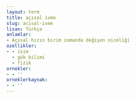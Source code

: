 ```yaml
---
layout: term
title: açısal ivme
slug: acisal-ivme
lisan: Türkçe
anlamlar:
- Açısal hızın birim zamanda değişen niceliği
ozellikler:
- - isim
  - gök bilimi
  - fizik
ornekler:
- - ''
orneklerkaynak:
- - ''
---
```

